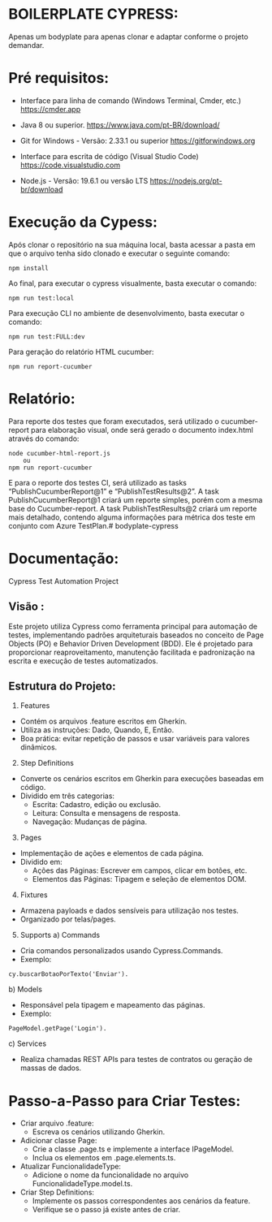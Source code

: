 # BOILERPLATE CYPRESS:

Apenas um bodyplate para apenas clonar e adaptar conforme o projeto demandar.


# Pré requisitos:

- Interface para linha de comando (Windows Terminal, Cmder, etc.)
    https://cmder.app

- Java 8 ou superior.
    https://www.java.com/pt-BR/download/
    
- Git for Windows -  Versão: 2.33.1 ou superior
    https://gitforwindows.org
    
- Interface para escrita de código (Visual Studio Code)
    https://code.visualstudio.com
    
- Node.js - Versão: 19.6.1 ou versão LTS
    https://nodejs.org/pt-br/download


# Execução da Cypess:

Após clonar o repositório na sua máquina local, basta acessar a pasta em que o arquivo tenha sido clonado e executar o seguinte comando:
```
npm install
```

Ao final, para executar o cypress visualmente, basta executar o comando:
```
npm run test:local
```

Para execução CLI no ambiente de desenvolvimento, basta executar o comando:
```
npm run test:FULL:dev
```

Para geração do relatório HTML cucumber:
```
npm run report-cucumber
```

# Relatório:

Para reporte dos testes que foram executados, será utilizado o cucumber-report para elaboração visual, onde será gerado o documento index.html através do comando:
```
node cucumber-html-report.js
	ou
npm run report-cucumber
```
E para o reporte dos testes CI, será utilizado as tasks “PublishCucumberReport@1” e “PublishTestResults@2”. 
A task PublishCucumberReport@1 criará um reporte simples, porém com a mesma base do Cucumber-report.
A task PublishTestResults@2 criará um reporte mais detalhado, contendo alguma informações para métrica dos teste em conjunto com Azure TestPlan.# bodyplate-cypress

# Documentação:

Cypress Test Automation Project

## Visão :

Este projeto utiliza Cypress como ferramenta principal para automação de testes, implementando padrões arquiteturais baseados no conceito de Page Objects (PO) e Behavior Driven Development (BDD). Ele é projetado para proporcionar reaproveitamento, manutenção facilitada e padronização na escrita e execução de testes automatizados.

## Estrutura do Projeto:

1. Features

- Contém os arquivos .feature escritos em Gherkin.
- Utiliza as instruções: Dado, Quando, E, Então.
- Boa prática: evitar repetição de passos e usar variáveis para valores dinâmicos.

2. Step Definitions

- Converte os cenários escritos em Gherkin para execuções baseadas em código.
- Dividido em três categorias:
    - Escrita: Cadastro, edição ou exclusão.
    - Leitura: Consulta e mensagens de resposta.
    - Navegação: Mudanças de página.

3. Pages
- Implementação de ações e elementos de cada página.
- Dividido em:
    - Ações das Páginas: Escrever em campos, clicar em botões, etc.
    - Elementos das Páginas: Tipagem e seleção de elementos DOM.

4. Fixtures
- Armazena payloads e dados sensíveis para utilização nos testes.
- Organizado por telas/pages.

5. Supports
a) Commands
- Cria comandos personalizados usando Cypress.Commands.
- Exemplo:
``` 
cy.buscarBotaoPorTexto('Enviar').
```

b) Models
- Responsável pela tipagem e mapeamento das páginas.
- Exemplo: 
```
PageModel.getPage('Login').
```

c) Services
- Realiza chamadas REST APIs para testes de contratos ou geração de massas de dados.

# Passo-a-Passo para Criar Testes:

- Criar arquivo .feature:
    - Escreva os cenários utilizando Gherkin.
- Adicionar classe Page:
    - Crie a classe .page.ts e implemente a interface IPageModel.
    - Inclua os elementos em .page.elements.ts.
- Atualizar FuncionalidadeType:
    - Adicione o nome da funcionalidade no arquivo FuncionalidadeType.model.ts.
- Criar Step Definitions:
    - Implemente os passos correspondentes aos cenários da feature.
    - Verifique se o passo já existe antes de criar.
